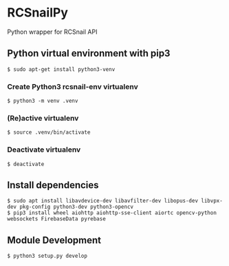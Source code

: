 # RCSnailPy
Python wrapper for RCSnail API

## Python virtual environment with pip3
    $ sudo apt-get install python3-venv

### Create Python3 rcsnail-env virtualenv
    $ python3 -m venv .venv
        
### (Re)active virtualenv
    $ source .venv/bin/activate

### Deactivate virtualenv
    $ deactivate

## Install dependencies
    $ sudo apt install libavdevice-dev libavfilter-dev libopus-dev libvpx-dev pkg-config python3-dev python3-opencv
    $ pip3 install wheel aiohttp aiohttp-sse-client aiortc opencv-python websockets FirebaseData pyrebase

## Module Development
    $ python3 setup.py develop


